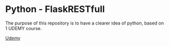 # Python - FlaskRESTfull

The purpose of this repository is to have a clearer idea of python, based on 1 UDEMY course.

[Udemy](https://siigosas.udemy.com/course/rest-api-flask-and-python/)